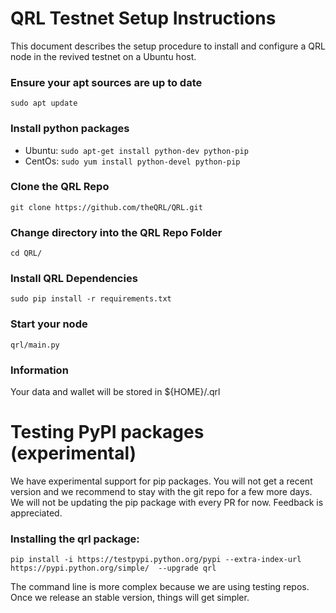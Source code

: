 QRL Testnet Setup Instructions
==============================

This document describes the setup procedure to install and configure a QRL node in the revived testnet on a Ubuntu host.


### Ensure your apt sources are up to date

`sudo apt update`

### Install python packages

- Ubuntu: `sudo apt-get install python-dev python-pip`
- CentOs: `sudo yum install python-devel python-pip`

### Clone the QRL Repo

`git clone https://github.com/theQRL/QRL.git`

### Change directory into the QRL Repo Folder

`cd QRL/`

### Install QRL Dependencies

`sudo pip install -r requirements.txt`

### Start your node

`qrl/main.py`


### Information

Your data and wallet will be stored in ${HOME}/.qrl

Testing PyPI packages (experimental)
====================================

We have experimental support for pip packages. You will not get a recent version and we recommend to stay with the git repo for a few more days. We will not be updating the pip package with every PR for now. Feedback is appreciated.

### Installing the qrl package:

`pip install -i https://testpypi.python.org/pypi --extra-index-url https://pypi.python.org/simple/  --upgrade qrl`

The command line is more complex because we are using testing repos. Once we release an stable version, things will get simpler.








